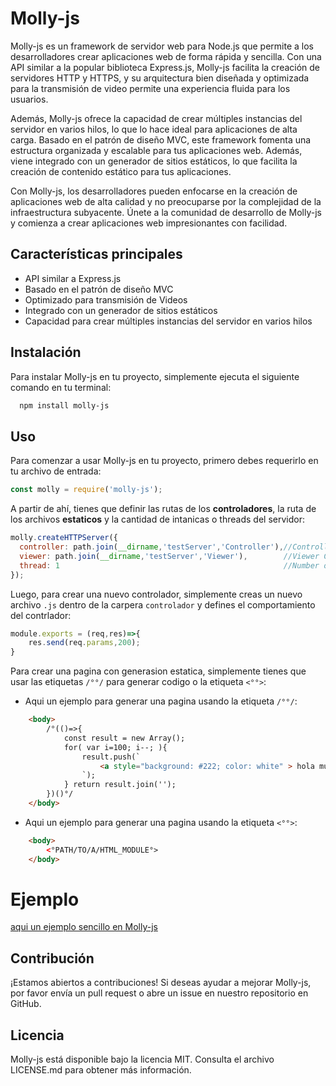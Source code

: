 # Molly-js

Molly-js es un framework de servidor web para Node.js que permite a los desarrolladores crear aplicaciones web de forma rápida y sencilla. Con una API similar a la popular biblioteca Express.js, Molly-js facilita la creación de servidores HTTP y HTTPS, y su arquitectura bien diseñada y optimizada para la transmisión de video permite una experiencia fluida para los usuarios.

Además, Molly-js ofrece la capacidad de crear múltiples instancias del servidor en varios hilos, lo que lo hace ideal para aplicaciones de alta carga. Basado en el patrón de diseño MVC, este framework fomenta una estructura organizada y escalable para tus aplicaciones web. Además, viene integrado con un generador de sitios estáticos, lo que facilita la creación de contenido estático para tus aplicaciones.

Con Molly-js, los desarrolladores pueden enfocarse en la creación de aplicaciones web de alta calidad y no preocuparse por la complejidad de la infraestructura subyacente. Únete a la comunidad de desarrollo de Molly-js y comienza a crear aplicaciones web impresionantes con facilidad.

## Características principales

- API similar a Express.js
- Basado en el patrón de diseño MVC
- Optimizado para transmisión de Videos
- Integrado con un generador de sitios estáticos
- Capacidad para crear múltiples instancias del servidor en varios hilos

## Instalación

Para instalar Molly-js en tu proyecto, simplemente ejecuta el siguiente comando en tu terminal:

```bash
  npm install molly-js 
```

## Uso

Para comenzar a usar Molly-js en tu proyecto, primero debes requerirlo en tu archivo de entrada:

```javascript
const molly = require('molly-js');
```

A partir de ahí, tienes que definir las rutas de los **controladores**, la ruta de los archivos **estaticos** y la cantidad de intanicas o threads del servidor:

```javascript
molly.createHTTPServer({
  controller: path.join(__dirname,'testServer','Controller'),//Controller Components Paths
  viewer: path.join(__dirname,'testServer','Viewer'),        //Viewer Components Paths
  thread: 1                                                  //Number of instances
});
```

Luego, para crear una nuevo controlador, simplemente creas un nuevo archivo `.js` dentro de la carpera `controlador` y defines el comportamiento del contrlador:
```javascript
module.exports = (req,res)=>{
    res.send(req.params,200);   
}
```

Para crear una pagina con generasion estatica, simplemente tienes que usar las etiquetas `/°°/` para generar codigo  o la etiqueta `<°°>`:

- Aqui un ejemplo para generar una pagina usando la etiqueta `/°°/`:
```html
    <body>
        /°(()=>{
            const result = new Array();
            for( var i=100; i--; ){
                result.push(`
                    <a style="background: #222; color: white" > hola mundo ${i} </a> <br>
                `);
            } return result.join('');
        })()°/    
    </body>
```

- Aqui un ejemplo para generar una pagina usando la etiqueta `<°°>`:
```html
    <body>
        <°PATH/TO/A/HTML_MODULE°>
    </body>
```

# Ejemplo
[aqui un ejemplo sencillo en Molly-js](https://github.com/EDBC-REPO-NPM/Molly-js/tree/main/example)

## Contribución

¡Estamos abiertos a contribuciones! Si deseas ayudar a mejorar Molly-js, por favor envía un pull request o abre un issue en nuestro repositorio en GitHub.

## Licencia

Molly-js está disponible bajo la licencia MIT. Consulta el archivo LICENSE.md para obtener más información.
